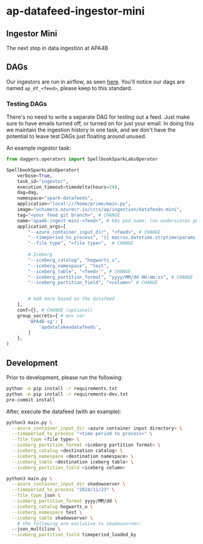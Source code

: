 # ap-datafeed-ingestor-mini

## Ingestor Mini

The next step in data ingestion at APA4B

## DAGs

Our ingestors are run in airflow, as seen [here](https://airflow.hogwarts.u.azure.chimera.cyber.gc.ca/home?search=APA4B). You'll notice our dags are named `ap_df_<feed>`, please keep to this standard.

### Testing DAGs

There's no need to write a separate DAG for testing out a feed. Just make sure to have emails turned off, or turned on for just your email. In doing this we maintain the ingestion history in one task, and we don't have the potential to leave test DAGs just floating around unused.

An example ingestor task:

```python
from daggers.operators import SpellbookSparkLabsOperator

SpellbookSparkLabsOperator(
    verbose=True,
    task_id="ingestor",
    execution_timeout=timedelta(hours=24),
    dag=dag,
    namespace="spark-datafeeds",
    application="local:///home/prime/main.py",
    image="uchimera.azurecr.io/cccs/ap/ingestion/datafeeds-mini",
    tag="<your feed git branch>", # CHANGE
    name="apa4b-ingest-mini-<feed>", # k8s pod name: (no underscores permitted) # CHANGE
    application_args=[
        "--azure_container_input_dir", "<feed>", # CHANGE
        "--timeperiod_to_process", "{{ macros.datetime.strptime(params.beg_time, '%Y-%m-%d').strftime('%Y/%m/%d') if params.beg_time is not none else logical_date.strftime('%Y/%m/%d') }}",
        "--file_type", "<file type>",  # CHANGE
        
        # Iceberg
        "--iceberg_catalog", "hogwarts_u",
        "--iceberg_namespace", "test", 
        "--iceberg_table", "<feed>'", # CHANGE
        "--iceberg_partition_format", "yyyy/MM/dd HH:mm:ss", # CHANGE
        "--iceberg_partition_field", "<column>" # CHANGE


        # Add more based on the datafeed
    ],
    conf={}, # CHANGE (optional)
    group_secrets={ # env var
        'APA4B-sg': [
            'apdatalakeudatafeeds', 
        ]
    },
)
```

## Development

Prior to development, please run the following:

```bash
python -m pip install -r requirements.txt 
python -m pip install -r requirements-dev.txt
pre-commit install
```

After, execute the datafeed (with an example):
```bash
python3 main.py \
  --azure_container_input_dir <azure container input directory> \
  --timeperiod_to_process "<time period to process>" \
  --file_type <file type> \
  --iceberg_partition_format <iceberg partition format> \
  --iceberg_catalog <destination catalog> \
  --iceberg_namespace <destination namespace> \
  --iceberg_table <destination iceberg table> \
  --iceberg_partition_field <iceberg column>
```
```bash
python3 main.py \
  --azure_container_input_dir shadowserver \
  --timeperiod_to_process "2024/11/23" \
  --file_type json \
  --iceberg_partition_format yyyy/MM/dd \
  --iceberg_catalog hogwarts_u \
  --iceberg_namespace test \
  --iceberg_table shadowserver \
    # the following are exclusive to shadowserver:   
  --json_multiline \
  --iceberg_partition_field timeperiod_loaded_by
```